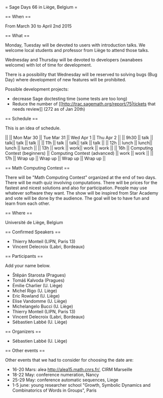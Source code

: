 = Sage Days 66 in Liège, Belgium =

== When ==

From March 30 to April 2nd 2015

== What ==

Monday, Tuesday will be devoted to users with introduction talks. We welcome local students and professor from Liège to attend those talks.

Wednesday and Thursday will be devoted to developers (wanabees welcome) with lot of time for development.

There is a possibility that Wednesday will be reserved to solving bugs (Bug Day) where development of new features will be prohibited.

Possible development projects:

 - decrease Sage doctesting time (some tests are too long)
 - Reduce the number of [[http://trac.sagemath.org/report/75|tickets that needs review]] (272 as of Jan 20th)

== Schedule ==

This is an idea of schedule.

||      || Mon Mar 30 || Tue Mar 31 || Wed Apr 1 || Thu Apr 2 ||
|| 9h30 || talk || talk|| talk || talk ||
|| 11h  || talk || talk|| talk || talk ||
|| 12h  || lunch || lunch|| lunch || lunch ||
|| 13h  || work || work|| work || work ||
|| 16h  || Computing Contest (beginners) || Computing Contest (advanced) || work || work ||
|| 17h  || Wrap up || Wrap up || Wrap up || Wrap up ||

== Math Computing Contest ==

There will be "Math Computing Contest" organized at the end of two days. There will be math quiz involving computations. There will be prices for the fastest and nicest solutions and also for participation. People may use whatever software they want. The show will be inspired from Star Academy and vote will be done by the audience. The goal will be to have fun and learn from each other.

== Where ==

Université de Liège, Belgium

== Confirmed Speakers ==

 * Thierry Monteil (LIPN, Paris 13)
 * Vincent Delecroix (Labri, Bordeaux)

== Participants ==

Add your name below.

 * Štěpán Starosta (Pragues)
 * Tomáš Kalvoda (Pragues)
 * Émilie Charlier (U. Liège)
 * Michel Rigo (U. Liège)
 * Eric Rowland (U. Liège)
 * Elise Vandomme (U. Liège)
 * Michelangelo Bucci (U. Liège)
 * Thierry Monteil (LIPN, Paris 13)
 * Vincent Delecroix (Labri, Bordeaux)
 * Sébastien Labbé (U. Liège)

== Organizers ==

 * Sébastien Labbé (U. Liège)

== Other events ==

Other events that we had to consider for choosing the date are:

 * 16-20 Mars: alea http://alea15.math.cnrs.fr/, CIRM Marseille
 * 18-22 May: conference numeration, Nancy
 * 25-29 May: conference automatic sequences, Liege
 * 1-5 june: young researcher school "Growth, Symbolic Dynamics and Combinatorics of Words in Groups", Paris

